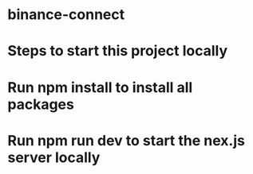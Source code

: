 # binance-connect
# Steps to start this project locally
# Run npm install to install all packages
# Run npm run dev to start the nex.js server locally

